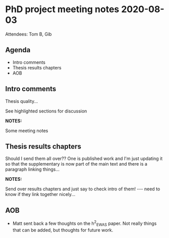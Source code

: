 # PhD project meeting notes 2020-08-03

Attendees: Tom B, Gib

## Agenda

* Intro comments
* Thesis results chapters
* AOB

## Intro comments

Thesis quality...

See highlighted sections for discussion

__NOTES:__

Some meeting notes

## Thesis results chapters

Should I send them all over?? One is published work and I'm just updating it so that the supplementary is now part of the main text and there is a paragraph linking things...

__NOTES:__

Send over results chapters and just say to check intro of them! --- need to know if they link together nicely...

## AOB

* Matt sent back a few thoughts on the h<sup>2</sup><sub>EWAS</sub> paper. Not really things that can be added, but thoughts for future work.